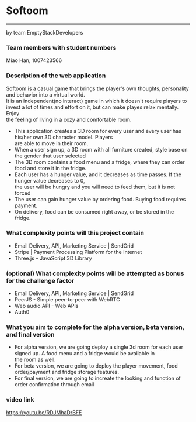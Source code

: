 # Softoom

---

by team EmptyStackDevelopers

### Team members with student numbers

Miao Han, 1007423566

### Description of the web application

Softoom is a casual game that brings the player's own thoughts, personality and behavior into a virtual world.<br/>
It is an independent(no interact) game in which it doesn't require players to invest a lot of times and effort on it, but can make playes relax mentally. Enjoy<br/>
the feeling of living in a cozy and comfortable room. <br/>

- This application creates a 3D room for every user and every user has his/her own 3D character model. Players <br/>
  are able to move in their room. <br/>
- When a user sign up, a 3D room with all furniture created, style base on the gender that user selected<br/>
- The 3D room contains a food menu and a fridge, where they can order food and store it in the fridge.<br/>
- Each user has a hunger value, and it decreases as time passes. If the hunger value decreases to 0,<br/>
  the user will be hungry and you will need to feed them, but it is not forced<br/>
- The user can gain hunger value by ordering food. Buying food requires payment.<br/>
- On delivery, food can be consumed right away, or be stored in the fridge.<br/>

### What complexity points will this project contain

- Email Delivery, API, Marketing Service | SendGrid
- Stripe | Payment Processing Platform for the Internet
- Three.js – JavaScript 3D Library

### (optional) What complexity points will be attempted as bonus for the challenge factor

- Email Delivery, API, Marketing Service | SendGrid
- PeerJS - Simple peer-to-peer with WebRTC
- Web audio API - Web APIs
- Auth0

### What you aim to complete for the alpha version, beta version, and final version

- For alpha version, we are going deploy a single 3d room for each user signed up. A food menu and a fridge would be available in<br/>
  the room as well.<br/>
- For beta version, we are going to deploy the player movement, food order/payment and fridge storage features.<br/>
- For final version, we are going to increate the looking and function of order confirmation through email<br/>

### video link

https://youtu.be/RDJMhaDrBFE

